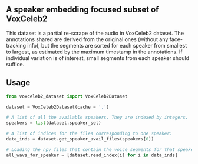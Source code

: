 ## A speaker embedding focused subset of VoxCeleb2

This dataset is a partial re-scrape of the audio in VoxCeleb2 dataset.
The annotations shared are derived from the original ones (without any face-tracking info), but the segments are sorted for each speaker from smallest to largest, as estimated by the maximum timestamp in the annotations. If individual variation is of interest, small segments from each speaker should suffice.

## Usage

```python
from voxceleb2_dataset import VoxCeleb2Dataset

dataset = VoxCeleb2Dataset(cache = '.')

# A list of all the available speakers. They are indexed by integers.
speakers = list(dataset.speaker_set)

# A list of indices for the files corresponding to one speaker:
data_inds = dataset.get_speaker_avail_files(speakers[0])

# Loading the npy files that contain the voice segments for that speaker:
all_wavs_for_speaker = [dataset.read_index(i) for i in data_inds]
```


